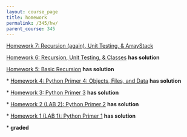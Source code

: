```yaml
---
layout: course_page
title: homework
permalink: /345/hw/
parent_course: 345
---
```


[Homework 7: Recursion (again), Unit Testing, & ArrayStack](/345/hw7)

[Homework 6: Recursion, Unit Testing, & Classes](/345/hw6) **has solution** 

[Homework 5: Basic Recursion](/345/hw5) **has solution** 

\*  [Homework 4: Python Primer 4: Objects, Files, and Data](/345/hw4) **has solution** 

\*  [Homework 3: Python Primer 3](/345/hw3) **has solution** 

\*  [Homework 2 (LAB 2): Python Primer 2](/345/hw2) **has solution**

\*  [Homework 1 (LAB 1): Python Primer 1](/345/hw1/) **has solution**


\* **graded**
